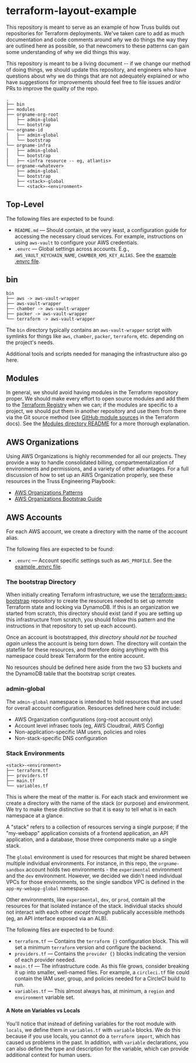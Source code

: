 # terraform-layout-example

This repository is meant to serve as an example of how Truss builds out
repositories for Terraform deployments. We've taken care to add as much
documentation and code comments around *why* we do things the way they
are outlined here as possible, so that newcomers to these patterns can
gain some understanding of why we did things this way.

This repository is meant to be a living document -- if we change our
method of doing things, we should update this repository, and engineers
who have questions about why we do things that are not adequately
explained or who have suggestions for improvements should feel free to
file issues and/or PRs to improve the quality of the repo.

```text
.
├── bin
├── modules
├── orgname-org-root
│   ├── admin-global
│   └── bootstrap
└── orgname-id
│   ├── admin-global
│   └── bootstrap
└── orgname-infra
│   ├── admin-global
│   └── bootstrap
|   ├── <infra resource -- eg, atlantis>
└── orgname-<whatever>
    ├── admin-global
    └── bootstrap
    ├── <stack>-global
    └── <stack>-<environment>
```

## Top-Level

The following files are expected to be found:

* `README.md` — Should contain, at the very least, a configuration guide
  for accessing the necessary cloud services. For example, instructions
  on using `aws-vault` to configure your AWS credentials.
* `.envrc` — Global settings across accounts. E.g.,
  `AWS_VAULT_KEYCHAIN_NAME`, `CHAMBER_KMS_KEY_ALIAS`. See the [example
  .envrc file](.envrc).

## bin

```text
bin
├── aws -> aws-vault-wrapper
├── aws-vault-wrapper
├── chamber -> aws-vault-wrapper
├── packer -> aws-vault-wrapper
└── terraform -> aws-vault-wrapper
```

The `bin` directory typically contains an `aws-vault-wrapper` script with
symlinks for things like `aws`, `chamber`, `packer`, `terraform`, etc.
depending on the project's needs.

Additional tools and scripts needed for managing the infrastructure also go here.

## Modules

In general, we should avoid having modules in the Terraform repository
proper. We should make every effort to open source modules and add them
to the [Terraform Registry](https://registry.terraform.io) when we can;
if the modules are specific to a project, we should put them in another
repository and use them from there via the Git source method (see
[GitHub module sources](https://www.terraform.io/docs/modules/sources.html#github)
in the Terraform docs). See the [Modules directory README](modules/README.md)
for a more thorough explanation.


## AWS Organizations

Using AWS Organizations is highly recommended for all our projects. They
provide a way to handle consolidated billing, compartmentalization of
environments and permissions, and a variety of other advantages. For a
full discussion of how to set up an AWS Organization properly, see these
resources in the Truss Engineering Playbook:

* [AWS Organizations Patterns](https://github.com/trussworks/Engineering-Playbook/blob/master/infrasec/aws/aws-organizations.md)
* [AWS Organizations Bootstrap Guide](https://github.com/trussworks/Engineering-Playbook/blob/master/infrasec/aws/org-bootstrap.md)

## AWS Accounts

For each AWS account, we create a directory with the name of the account
alias.

The following files are expected to be found:

* `.envrc` — Account specific settings such as `AWS_PROFILE`. See the
  [example .envrc file](orgname-sandbox/.envrc).

### The bootstrap Directory

When initially creating Terraform infrastructure, we use the
[terraform-aws-bootstrap](https://github.com/trussworks/terraform-aws-bootstrap)
repository to create the resources needed to set up remote Terraform
state and locking via DynamoDB. If this is an organization we started
from scratch, this directory should exist (and if you are setting up
this infrastructure from scratch, you should follow this pattern and
the instructions in that repository to set up each account).

Once an account is bootstrapped, *this directory should not be touched
again* unless the account is being torn down. The directory will contain
the statefile for these resources, and therefore doing anything with
this namespace could break Terraform for the entire account.

No resources should be defined here aside from the two S3 buckets and
the DynamoDB table that the bootstrap script creates.

### admin-global

The `admin-global` namespace is intended to hold resources that are used
for overall account configuration. Resources defined here could include:

* AWS Organization configurations (org-root account only)
* Account level infrasec tools (eg, AWS Cloudtrail, AWS Config)
* Non-application-specific IAM users, policies and roles
* Non-stack-specific DNS configuration

### Stack Environments

```text
<stack>-<environment>
├── terraform.tf
├── providers.tf
├── main.tf
└── variables.tf
```

This is where the meat of the matter is. For each stack and environment
we create a directory with the name of the stack (or purpose) and
environment. We try to make these distinctive so that it is easy to tell
what is in each namespace at a glance.

A "stack" refers to a collection of resources serving a single purpose;
if the "my-webapp" application consists of a frontend application, an
API application, and a database, those three components make up a single
stack.

The `global` environment is used for resources that might be shared
between multiple individual environments. For instance, in this repo, the
`orgname-sandbox` account holds two environments - the `experimental`
environment and the `dev` environment. However, we decided we didn't need
individual VPCs for those environments, so the single sandbox VPC is
defined in the `app-my-webapp-global` namespace.

Other environments, like `experimental`, `dev`, or `prod`, contain all
the resources for that isolated instance of the stack. Individual stacks
should not interact with each other *except* through publically accessible
methods (eg, an API interface exposed via an ALB).

The following files are expected to be found:

* `terraform.tf` — Contains the `terraform {}` configuration block.
  This will set a minimum `terraform` version and configure the backend.
* `providers.tf` — Contains the `provider {}` blocks indicating the
  version of each provider needed.
* `main.tf` — The infrastructure code. As this file grows, consider
   breaking it up into smaller, well-named files. For example, a
   `circleci.tf` file could contain the IAM user, group, and policies
   needed for a CircleCI build to run.
* `variables.tf` — This almost always has, at minimum, a `region`
  and `environment` variable set.

#### A Note on Variables vs Locals

You'll notice that instead of defining variables for the root module
with `locals`, we define them in `variables.tf` with `variable` blocks.
We do this because if you use locals, you cannot do a `terraform
import`, which has caused us problems in the past. In addition, with
`variable` declarations, you can also define the type and description
for the variable, which can provide additional context for human users.
